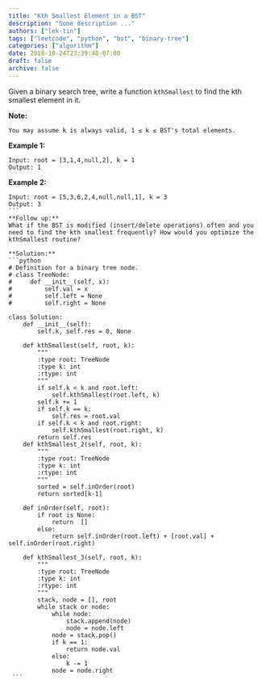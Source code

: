 ```yaml
---
title: "Kth Smallest Element in a BST"
description: "Some description ..."
authors: ["lek-tin"]
tags: ["leetcode", "python", "bst", "binary-tree"]
categories: ["algorithm"]
date: 2018-10-24T23:39:48-07:00
draft: false
archive: false
---
```

Given a binary search tree, write a function `kthSmallest` to find the kth smallest element in it.

**Note:**
```
You may assume k is always valid, 1 ≤ k ≤ BST's total elements.
```
**Example 1:**
```
Input: root = [3,1,4,null,2], k = 1
Output: 1
```
**Example 2:**
````
Input: root = [5,3,6,2,4,null,null,1], k = 3
Output: 3
```
**Follow up:**
What if the BST is modified (insert/delete operations) often and you need to find the kth smallest frequently? How would you optimize the kthSmallest routine?

**Solution:**
```python
# Definition for a binary tree node.
# class TreeNode:
#     def __init__(self, x):
#         self.val = x
#         self.left = None
#         self.right = None

class Solution:
    def __init__(self):
        self.k, self.res = 0, None

    def kthSmallest(self, root, k):
        """
        :type root: TreeNode
        :type k: int
        :rtype: int
        """
        if self.k < k and root.left:
            self.kthSmallest(root.left, k)
        self.k += 1
        if self.k == k:
            self.res = root.val
        if self.k < k and root.right:
            self.kthSmallest(root.right, k)
        return self.res
    def kthSmallest_2(self, root, k):
        """
        :type root: TreeNode
        :type k: int
        :rtype: int
        """
        sorted = self.inOrder(root)
        return sorted[k-1]

    def inOrder(self, root):
        if root is None:
            return  []
        else:
            return self.inOrder(root.left) + [root.val] + self.inOrder(root.right)

    def kthSmallest_3(self, root, k):
        """
        :type root: TreeNode
        :type k: int
        :rtype: int
        """
        stack, node = [], root
        while stack or node:
            while node:
                stack.append(node)
                node = node.left
            node = stack.pop()
            if k == 1:
                return node.val
            else:
                k -= 1
            node = node.right
 ```
